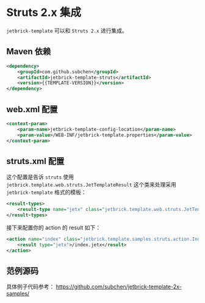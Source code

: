 Struts 2.x 集成
============================

`jetbrick-template` 可以和 `Struts 2.x` 进行集成。


Maven 依赖
------------------

```xml
<dependency>
    <groupId>com.github.subchen</groupId>
    <artifactId>jetbrick-template-struts</artifactId>
    <version>{{TEMPLATE-VERSION}}</version>
</dependency>
```

web.xml 配置
----------------------------

```xml
<context-param>
    <param-name>jetbrick-template-config-location</param-name>
    <param-value>/WEB-INF/jetbrick-template.properties</param-value>
</context-param>
```


struts.xml 配置
----------------------------

这个配置是告诉 `struts` 使用 `jetbrick.template.web.struts.JetTemplateResult` 这个类来处理采用 `jetbrick-template` 格式的模板：

```xml
<result-types>
    <result-type name="jetx" class="jetbrick.template.web.struts.JetTemplateResult" />
</result-types>
```

接下来配置你的 action 的 result 如下：

```xml
<action name="index" class="jetbrick.template.samples.struts.action.IndexAction">
    <result type="jetx">/index.jetx</result>
</action>
```


范例源码
--------------------------------

具体例子代码参考： https://github.com/subchen/jetbrick-template-2x-samples/


